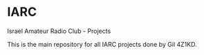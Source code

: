 # IARC
Israel Amateur Radio Club - Projects

This is the main repository for all IARC projects done by Gil 4Z1KD.
